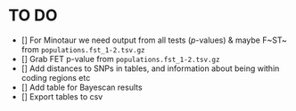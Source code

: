 # TO DO

- [] For Minotaur we need output from all tests ($p$-values) & maybe F~ST~ from `populations.fst_1-2.tsv.gz`
- [] Grab FET p-value from `populations.fst_1-2.tsv.gz`
- [] Add distances to SNPs in tables, and information about being within coding regions etc
- [] Add table for Bayescan results
- [] Export tables to csv